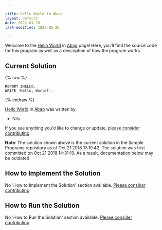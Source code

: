 ```yaml
---

title: Hello World in Abap
layout: default
date: 2022-04-28
last-modified: 2022-05-26

---
```


Welcome to the [Hello World](https://sampleprograms.io/projects/hello-world) in [Abap](https://sampleprograms.io/languages/abap) page! Here, you'll find the source code for this program as well as a description of how the program works.

## Current Solution

{% raw %}

```abap
REPORT ZHELLO.
WRITE 'Hello, World!'.
```

{% endraw %}

[Hello World](https://sampleprograms.io/projects/hello-world) in [Abap](https://sampleprograms.io/languages/abap) was written by:

- Nils

If you see anything you'd like to change or update, [please consider contributing](https://github.com/TheRenegadeCoder/sample-programs).

**Note**: The solution shown above is the current solution in the Sample Programs repository as of Oct 21 2018 17:19:42. The solution was first committed on Oct 21 2018 14:31:10. As a result, documentation below may be outdated.

## How to Implement the Solution

No 'How to Implement the Solution' section available. [Please consider contributing](https://github.com/TheRenegadeCoder/sample-programs-website).

## How to Run the Solution

No 'How to Run the Solution' section available. [Please consider contributing](https://github.com/TheRenegadeCoder/sample-programs-website).